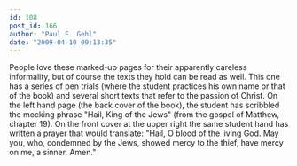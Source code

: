 ```yaml
---
id: 108
post_id: 166
author: "Paul F. Gehl"
date: "2009-04-10 09:13:35"
---
```

People love these marked-up pages for their apparently careless informality, but of course the texts they hold can be read as well. This one has a series of pen trials (where the student practices his own name or that of the book) and several short texts that refer to the passion of Christ. On the left hand page (the back cover of the book), the student has scribbled the mocking phrase "Hail, King of the Jews" (from the gospel of Matthew, chapter 19). On the front cover at the upper right the same student hand has written a prayer that would translate: "Hail, O blood of the living God. May you, who, condemned by the Jews, showed mercy to the thief, have mercy on me, a sinner. Amen."
